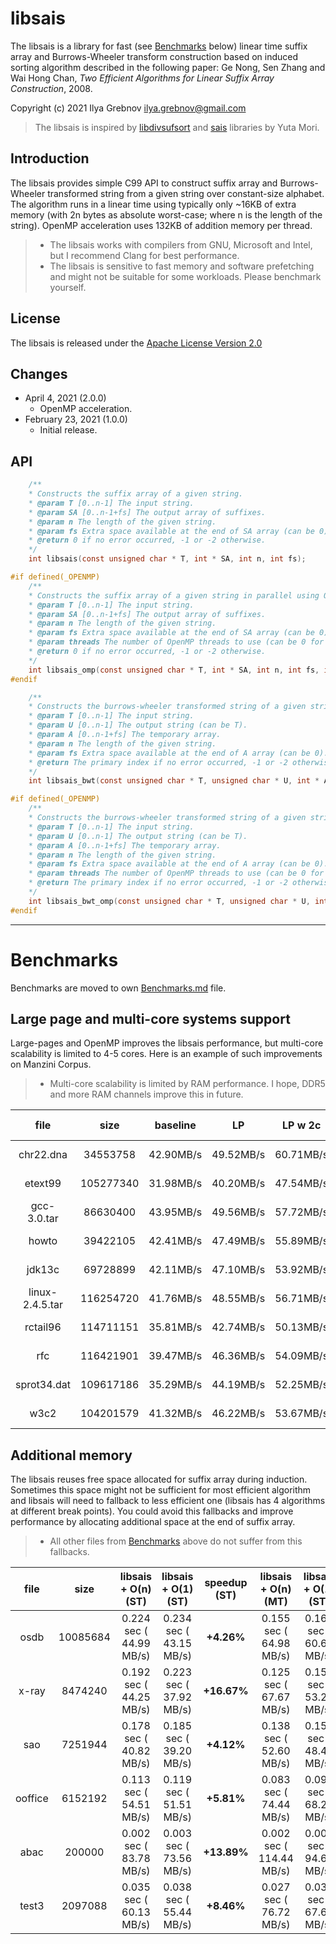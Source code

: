 # libsais

The libsais is a library for fast (see [Benchmarks](#benchmarks) below) linear time suffix array and Burrows-Wheeler transform construction based on induced sorting algorithm described in the following paper: Ge Nong, Sen Zhang and Wai Hong Chan, *Two Efficient Algorithms for Linear Suffix Array Construction*, 2008.

Copyright (c) 2021 Ilya Grebnov <ilya.grebnov@gmail.com>

>The libsais is inspired by [libdivsufsort](https://github.com/y-256/libdivsufsort) and [sais](https://sites.google.com/site/yuta256/sais) libraries by Yuta Mori.

## Introduction
The libsais provides simple C99 API to construct suffix array and Burrows-Wheeler transformed string from a given string over constant-size alphabet. The algorithm runs in a linear time using typically only ~16KB of extra memory (with 2n bytes as absolute worst-case; where n is the length of the string). OpenMP acceleration uses 132KB of addition memory per thread.

> * The libsais works with compilers from GNU, Microsoft and Intel, but I recommend Clang for best performance.
> * The libsais is sensitive to fast memory and software prefetching and might not be suitable for some workloads. Please benchmark yourself.

## License
The libsais is released under the [Apache License Version 2.0](LICENSE "Apache license")

## Changes
* April 4, 2021 (2.0.0)
  * OpenMP acceleration. 
* February 23, 2021 (1.0.0)
  * Initial release.

## API
```c
    /**
    * Constructs the suffix array of a given string.
    * @param T [0..n-1] The input string.
    * @param SA [0..n-1+fs] The output array of suffixes.
    * @param n The length of the given string.
    * @param fs Extra space available at the end of SA array (can be 0).
    * @return 0 if no error occurred, -1 or -2 otherwise.
    */
    int libsais(const unsigned char * T, int * SA, int n, int fs);

#if defined(_OPENMP)
    /**
    * Constructs the suffix array of a given string in parallel using OpenMP.
    * @param T [0..n-1] The input string.
    * @param SA [0..n-1+fs] The output array of suffixes.
    * @param n The length of the given string.
    * @param fs Extra space available at the end of SA array (can be 0).
    * @param threads The number of OpenMP threads to use (can be 0 for OpenMP default).
    * @return 0 if no error occurred, -1 or -2 otherwise.
    */
    int libsais_omp(const unsigned char * T, int * SA, int n, int fs, int threads);
#endif

    /**
    * Constructs the burrows-wheeler transformed string of a given string.
    * @param T [0..n-1] The input string.
    * @param U [0..n-1] The output string (can be T).
    * @param A [0..n-1+fs] The temporary array.
    * @param n The length of the given string.
    * @param fs Extra space available at the end of A array (can be 0).
    * @return The primary index if no error occurred, -1 or -2 otherwise.
    */
    int libsais_bwt(const unsigned char * T, unsigned char * U, int * A, int n, int fs);

#if defined(_OPENMP)
    /**
    * Constructs the burrows-wheeler transformed string of a given string in parallel using OpenMP.
    * @param T [0..n-1] The input string.
    * @param U [0..n-1] The output string (can be T).
    * @param A [0..n-1+fs] The temporary array.
    * @param n The length of the given string.
    * @param fs Extra space available at the end of A array (can be 0).
    * @param threads The number of OpenMP threads to use (can be 0 for OpenMP default).
    * @return The primary index if no error occurred, -1 or -2 otherwise.
    */
    int libsais_bwt_omp(const unsigned char * T, unsigned char * U, int * A, int n, int fs, int threads);
#endif
```

---

# Benchmarks

Benchmarks are moved to own [Benchmarks.md](Benchmarks.md) file.

## Large page and multi-core systems support

Large-pages and OpenMP improves the libsais performance, but multi-core scalability is limited to 4-5 cores. Here is an example of such improvements on Manzini Corpus.

> * Multi-core scalability is limited by RAM performance. I hope, DDR5 and more RAM channels improve this in future.

| file            |      size | baseline| LP      | LP w 2c | LP w 3c | LP w 4c | LP w 5c | LP w 6c | LP w 7c | LP w 8c  |
|:---------------:|:---------:|:-------:|:-------:|:-------:|:-------:|:-------:|:-------:|:-------:|:-------:|:--------:|
| chr22.dna       | 34553758  |42.90MB/s|49.52MB/s|60.71MB/s|69.95MB/s|73.70MB/s|75.44MB/s|75.87MB/s|76.06MB/s|75.37 MB/s|
| etext99         | 105277340 |31.98MB/s|40.20MB/s|47.54MB/s|52.90MB/s|55.72MB/s|56.57MB/s|56.67MB/s|56.63MB/s|56.18 MB/s|
| gcc-3.0.tar     | 86630400  |43.95MB/s|49.56MB/s|57.72MB/s|65.56MB/s|69.17MB/s|70.71MB/s|70.77MB/s|70.99MB/s|70.72 MB/s|
| howto           | 39422105  |42.41MB/s|47.49MB/s|55.89MB/s|62.71MB/s|66.62MB/s|67.55MB/s|68.15MB/s|68.60MB/s|68.21 MB/s|
| jdk13c          | 69728899  |42.11MB/s|47.10MB/s|53.92MB/s|61.51MB/s|65.88MB/s|67.02MB/s|67.65MB/s|67.54MB/s|67.20 MB/s|
| linux-2.4.5.tar | 116254720 |41.76MB/s|48.55MB/s|56.71MB/s|63.68MB/s|67.61MB/s|68.56MB/s|69.21MB/s|69.26MB/s|68.76 MB/s|
| rctail96        | 114711151 |35.81MB/s|42.74MB/s|50.13MB/s|56.83MB/s|59.61MB/s|60.57MB/s|60.79MB/s|60.59MB/s|60.26 MB/s|
| rfc             | 116421901 |39.47MB/s|46.36MB/s|54.09MB/s|61.37MB/s|65.34MB/s|66.09MB/s|66.35MB/s|66.55MB/s|66.11 MB/s|
| sprot34.dat     | 109617186 |35.29MB/s|44.19MB/s|52.25MB/s|58.77MB/s|61.43MB/s|63.07MB/s|62.86MB/s|62.87MB/s|62.59 MB/s|
| w3c2            | 104201579 |41.32MB/s|46.22MB/s|53.67MB/s|60.97MB/s|63.47MB/s|65.35MB/s|65.39MB/s|65.16MB/s|65.05 MB/s|

## Additional memory

The libsais reuses free space allocated for suffix array during induction. Sometimes this space might not be sufficient for most efficient algorithm and libsais will need to fallback to less efficient one (libsais has 4 algorithms at different break points). You could avoid this fallbacks and improve performance by allocating additional space at the end of suffix array.

> * All other files from [Benchmarks](#benchmarks) above do not suffer from this fallbacks.

|  file           |    size     |     libsais + O(n)  (ST)   |     libsais + O(1) (ST)    |speedup (ST)|    libsais + O(n)  (MT)    |     libsais + O(1) (ST)    |speedup (MT)|
|:---------------:|:-----------:|:--------------------------:|:--------------------------:|:----------:|:--------------------------:|:--------------------------:|:----------:|
|            osdb |    10085684 |   0.224 sec (  44.99 MB/s) |   0.234 sec (  43.15 MB/s) |  **+4.26%**|   0.155 sec (  64.98 MB/s) |   0.166 sec (  60.60 MB/s) |  **+7.23%**|
|           x-ray |     8474240 |   0.192 sec (  44.25 MB/s) |   0.223 sec (  37.92 MB/s) | **+16.67%**|   0.125 sec (  67.67 MB/s) |   0.159 sec (  53.26 MB/s) | **+27.07%**|
|             sao |     7251944 |   0.178 sec (  40.82 MB/s) |   0.185 sec (  39.20 MB/s) |  **+4.12%**|   0.138 sec (  52.60 MB/s) |   0.150 sec (  48.44 MB/s) |  **+8.58%**|
|         ooffice |     6152192 |   0.113 sec (  54.51 MB/s) |   0.119 sec (  51.51 MB/s) |  **+5.81%**|   0.083 sec (  74.44 MB/s) |   0.090 sec (  68.27 MB/s) |  **+9.03%**|
|            abac |      200000 |   0.002 sec (  83.78 MB/s) |   0.003 sec (  73.56 MB/s) | **+13.89%**|   0.002 sec ( 114.44 MB/s) |   0.002 sec (  94.68 MB/s) | **+20.87%**|
|           test3 |     2097088 |   0.035 sec (  60.13 MB/s) |   0.038 sec (  55.44 MB/s) |  **+8.46%**|   0.027 sec (  76.72 MB/s) |   0.031 sec (  67.60 MB/s) | **+13.49%**|
